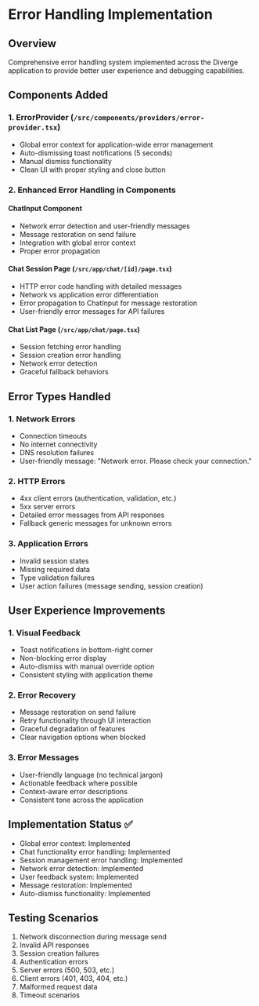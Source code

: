 # Error Handling Implementation

## Overview
Comprehensive error handling system implemented across the Diverge application to provide better user experience and debugging capabilities.

## Components Added

### 1. ErrorProvider (`/src/components/providers/error-provider.tsx`)
- Global error context for application-wide error management
- Auto-dismissing toast notifications (5 seconds)
- Manual dismiss functionality
- Clean UI with proper styling and close button

### 2. Enhanced Error Handling in Components

#### ChatInput Component
- Network error detection and user-friendly messages
- Message restoration on send failure
- Integration with global error context
- Proper error propagation

#### Chat Session Page (`/src/app/chat/[id]/page.tsx`)
- HTTP error code handling with detailed messages
- Network vs application error differentiation
- Error propagation to ChatInput for message restoration
- User-friendly error messages for API failures

#### Chat List Page (`/src/app/chat/page.tsx`)
- Session fetching error handling
- Session creation error handling
- Network error detection
- Graceful fallback behaviors

## Error Types Handled

### 1. Network Errors
- Connection timeouts
- No internet connectivity
- DNS resolution failures
- User-friendly message: "Network error. Please check your connection."

### 2. HTTP Errors
- 4xx client errors (authentication, validation, etc.)
- 5xx server errors
- Detailed error messages from API responses
- Fallback generic messages for unknown errors

### 3. Application Errors
- Invalid session states
- Missing required data
- Type validation failures
- User action failures (message sending, session creation)

## User Experience Improvements

### 1. Visual Feedback
- Toast notifications in bottom-right corner
- Non-blocking error display
- Auto-dismiss with manual override option
- Consistent styling with application theme

### 2. Error Recovery
- Message restoration on send failure
- Retry functionality through UI interaction
- Graceful degradation of features
- Clear navigation options when blocked

### 3. Error Messages
- User-friendly language (no technical jargon)
- Actionable feedback where possible
- Context-aware error descriptions
- Consistent tone across the application

## Implementation Status ✅
- Global error context: Implemented
- Chat functionality error handling: Implemented
- Session management error handling: Implemented
- Network error detection: Implemented
- User feedback system: Implemented
- Message restoration: Implemented
- Auto-dismiss functionality: Implemented

## Testing Scenarios
1. Network disconnection during message send
2. Invalid API responses
3. Session creation failures
4. Authentication errors
5. Server errors (500, 503, etc.)
6. Client errors (401, 403, 404, etc.)
7. Malformed request data
8. Timeout scenarios